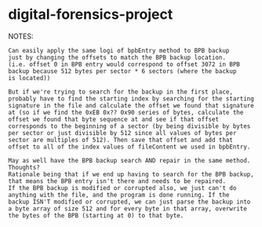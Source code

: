 # digital-forensics-project

NOTES:

	Can easily apply the same logi of bpbEntry method to BPB backup
	just by changing the offsets to match the BPB backup location.
	(i.e. offset 0 in BPB entry would correspond to offset 3072 in BPB
	backup because 512 bytes per sector * 6 sectors (where the backup
	is located))

	But if we're trying to search for the backup in the first place,
	probably have to find the starting index by searching for the starting
	signature in the file and calculate the offset we found that signature
	at (so if we find the 0xEB 0x?? 0x90 series of bytes, calculate the
	offset we found that byte sequence at and see if that offset
	corresponds to the beginning of a sector (by being divisible by bytes
	per sector or just divisible by 512 since all values of bytes per
	sector are multiples of 512). Then save that offset and add that
	offset to all of the index values of fileContent we used in bpbEntry.

	May as well have the BPB backup search AND repair in the same method.
	Thoughts?
	Rationale being that if we end up having to search for the BPB backup,
	that means the BPB entry isn't there and needs to be repaired.
	If the BPB backup is modified or corrupted also, we just can't do
	anything with the file, and the program is done running. If the
	backup ISN'T modified or corrupted, we can just parse the backup into
	a byte array of size 512 and for every byte in that array, overwrite
	the bytes of the BPB (starting at 0) to that byte.
